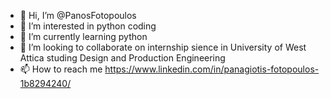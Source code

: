 - 👋 Hi, I’m @PanosFotopoulos
- 👀 I’m interested in python coding 
- 🌱 I’m currently learning python 
- 💞️ I’m looking to collaborate on internship sience in University of West Attica studing Design and Production Engineering 
- 📫 How to reach me https://www.linkedin.com/in/panagiotis-fotopoulos-1b8294240/



